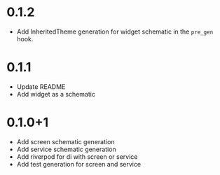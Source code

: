 # 0.1.2

- Add InheritedTheme generation for widget schematic in the `pre_gen` hook.

# 0.1.1

- Update README
- Add widget as a schematic

# 0.1.0+1

- Add screen schematic generation
- Add service schematic generation
- Add riverpod for di with screen or service
- Add test generation for screen and service
